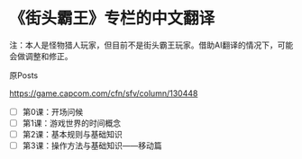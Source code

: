 # 《街头霸王》专栏的中文翻译

注：本人是怪物猎人玩家，但目前不是街头霸王玩家。借助AI翻译的情况下，可能会做调整和修正。

原Posts

https://game.capcom.com/cfn/sfv/column/130448

* [ ] 第0课：开场问候
* [ ] 第1课：游戏世界的时间概念
* [ ] 第2课：基本规则与基础知识
* [ ] 第3课：操作方法与基础知识——移动篇
